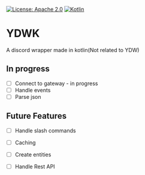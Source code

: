 [![License: Apache 2.0](https://img.shields.io/badge/License-Apache%202.0-blue.svg)](https://opensource.org/licenses/Apache-2.0)
[![Kotlin](https://img.shields.io/badge/kotlin-1.7.10-blue.svg?logo=kotlin)](http://kotlinlang.org)

# YDWK
A discord wrapper made in kotlin(Not related to YDW)

## In progress
- [ ] Connect to gateway - in progress
- [ ] Handle events
- [ ] Parse json

## Future Features
- [ ] Handle slash commands
- [ ] Caching
- [ ] Create entities
- [ ] Handle Rest API

